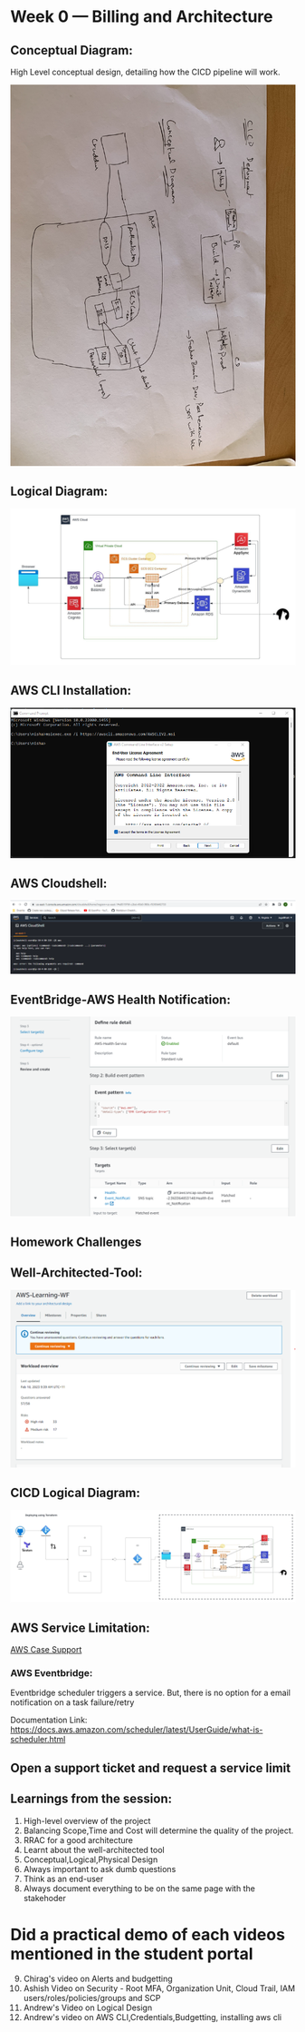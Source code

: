 # Week 0 — Billing and Architecture

## Conceptual Diagram:
High Level conceptual design, detailing how the CICD pipeline will work.

<img src="https://github.com/jugalkishorebhatt/aws-bootcamp-cruddur-2023/blob/main/images/IMG-6921.jpg">

## Logical Diagram:
<img src="https://github.com/jugalkishorebhatt/aws-bootcamp-cruddur-2023/blob/main/images/Crudder-Logical-Diagram.jpeg">

## AWS CLI Installation:
<img src="https://github.com/jugalkishorebhatt/aws-bootcamp-cruddur-2023/blob/main/images/AWS%20CLI%20installation.png">

## AWS Cloudshell:
<img src="https://github.com/jugalkishorebhatt/aws-bootcamp-cruddur-2023/blob/main/images/cloudshell.png">

## EventBridge-AWS Health Notification:
<img src="https://github.com/jugalkishorebhatt/aws-bootcamp-cruddur-2023/blob/main/images/EventBridge-Healthdashboard.png">

## Homework Challenges

## Well-Architected-Tool:
<img src="https://github.com/jugalkishorebhatt/aws-bootcamp-cruddur-2023/blob/main/images/AWS-Well-Architected-Tool.png">

## CICD Logical Diagram:
<img src="https://github.com/jugalkishorebhatt/aws-bootcamp-cruddur-2023/blob/main/images/CICD%20-%20Crudder%20Logical%20Diagram.jpeg">

## AWS Service Limitation:
[AWS Case Support]([https://support.console.aws.amazon.com/support/home#/case/?displayId=12028833021&language=en])

### AWS Eventbridge:
Eventbridge scheduler triggers a service. But, there is no option for a email notification on a task failure/retry

Documentation Link:
https://docs.aws.amazon.com/scheduler/latest/UserGuide/what-is-scheduler.html

## Open a support ticket and request a service limit

## Learnings from the session:
1. High-level overview of the project
2. Balancing Scope,Time and Cost will determine the quality of the project.
3. RRAC for a good architecture
4. Learnt about the well-architected tool
5. Conceptual,Logical,Physical Design
6. Always important to ask dumb questions
7. Think as an end-user 
8. Always document everything to be on the same page with the stakehoder

# Did a practical demo of each videos mentioned in the student portal
9. Chirag's video on Alerts and budgetting
10. Ashish Video on Security - Root MFA, Organization Unit, Cloud Trail, IAM users/roles/policies/groups and SCP
11. Andrew's Video on Logical Design
12. Andrew's video on AWS CLI,Credentials,Budgetting, installing aws cli
